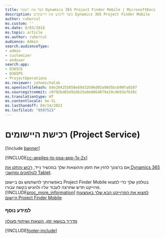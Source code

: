 ```yaml
---
title: קבל את יישומי Dynamics 365 Project Finder Mobile | MicrosoftDocs
description: כיצד לרכוש את היישומים Dynamics 365 Project Finder Mobile
author: ruhercul
ms.custom: ''
ms.date: 8/03/2018
ms.topic: article
ms.author: ruhercul
audience: Admin
search.audienceType:
- admin
- customizer
- enduser
search.app:
- D365CE
- D365PS
- ProjectOperations
ms.reviewer: johnmichalak
ms.openlocfilehash: bde204255058e69d32b96d03a98d5bc690fa0107
ms.sourcegitcommit: c0792bd65d92db25e0e8864879a19c4b93efb10c
ms.translationtype: HT
ms.contentlocale: he-IL
ms.lasthandoff: 04/14/2022
ms.locfileid: "8597523"
---
```

# <a name="get-the-apps-project-service"></a>רכישת היישומים (Project Service)

[!include [banner](../includes/psa-now-project-operations.md)]

[!INCLUDE[cc-applies-to-psa-app-1x-2x](../includes/cc-applies-to-psa-app-1x-2x.md)]

אם ברצונך להזין את הזמן וההוצאות שלך במכשיר נייד, [רכוש והתקן את Dynamics 365 לטלפונים ומחשבי Tablet](/dynamics365/mobile-app/dynamics-365-phones-tablets-users-guide).  
  
 באפשרותך להשתמש גם ביישום Project Finder Mobile בטלפון שלך כדי למצוא פרוייקט חדש שתרצה לעבוד עליו ולהגיש בקשה עבורו. [!INCLUDE[proc_more_information](../includes/proc-more-information.md)] [למצוא את הפרוייקט הבא שלך באמצעות היישום Project Finder Mobile](../psa/find-next-project-finder-mobile-app.md) 
  
### <a name="see-also"></a>למידע נוסף  
 [‏‫מדריך בנושאי זמן, הוצאות ושיתוף פעולה](../psa/time-expense-collaboration-guide.md)


[!INCLUDE[footer-include](../includes/footer-banner.md)]
